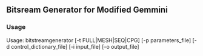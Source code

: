 ## Bitsream Generator for Modified Gemmini

### Usage

Usage: bitstreamgenerator [-t FULL|MESH|SEQ|CPG] [-p parameters_file] [-d control_dictionary_file] [-i input_file] [-o output_file]